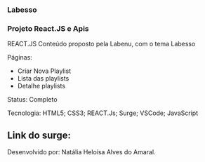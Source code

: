 ### Labesso
### Projeto React.JS e Apis

REACT.JS
Conteúdo proposto pela Labenu, com o tema Labesso

Páginas:
- Criar Nova Playlist
- Lista das playlists
- Detalhe playlists

Status:
Completo

Tecnologia:
HTML5;
CSS3;
REACT.Js;
Surge;
VSCode;
JavaScript

Link do surge:
-

Desenvolvido por:
Natália Heloísa Alves do Amaral.
